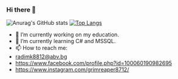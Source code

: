 ### Hi there 👋

![Anurag's GitHub stats](https://github-readme-stats.vercel.app/api?username=Radoslav8812&show_icons=true&theme=radical)  [![Top Langs](https://github-readme-stats.vercel.app/api/top-langs/?username=Radoslav8812&show_icons=true&theme=radical)](https://github.com/anuraghazra/github-readme-stats) 

- 🔭 I’m currently working on my education.
- 🌱 I’m currently learning C# and MSSQL.
- 📫 How to reach me:
- radimk8812@abv.bg
- https://www.facebook.com/profile.php?id=100060190982695
- https://www.instagram.com/grimreaper8712/
